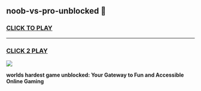 
## noob-vs-pro-unblocked 👋
<h3>
<a href="https://premium.freeplayer.one?title=noob-vs-pro-unblocked&ref=14F">CLICK TO PLAY</a></h3>
<hr>

<h3>
<a href="https://premium.freeplayer.one?title=noob-vs-pro-unblocked&ref=14F">CLICK 2 PLAY</a>
  
</h3>

<a href="https://premium.freeplayer.one?title=noob-vs-pro-unblocked&ref=12F/"><img src="https://clearcache.store/games.png"></a>


**worlds hardest game unblocked: Your Gateway to Fun and Accessible Online Gaming**
